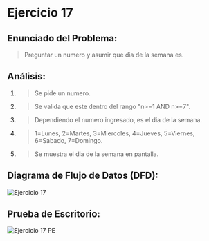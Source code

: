 # Ejercicio 17

## Enunciado del Problema:
> Preguntar un numero y asumir que dia de la semana es.

## Análisis:
1. > Se pide un numero.
2. > Se valida que este dentro del rango "n>=1 AND n>=7".
3. > Dependiendo el numero ingresado, es el dia de la semana.
4. > 1=Lunes, 2=Martes, 3=Miercoles, 4=Jueves, 5=Viernes, 6=Sabado, 7=Domingo.
5. > Se muestra el dia de la semana en pantalla.
   
## Diagrama de Flujo de Datos (DFD):
![Ejercicio 17](https://github.com/IvancitoMint/ICI-Portafolio_Parcial1/assets/145072070/97b4295f-34b5-4771-988d-39383a4044b9)

## Prueba de Escritorio:
![Ejercicio 17 PE](https://github.com/IvancitoMint/ICI-Portafolio_Parcial1/assets/145072070/4d3f817a-7014-4e1c-91a0-e188e09a8cb3)
